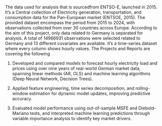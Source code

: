 The data used for analysis that is sourcedfrom ENTSO-E, launched in 2015. It’s a Central collection of Electricity generation, transportation,
and consumption data for the Pan-European market (ENTSOE, 2015).
The provided dataset encompass the period from 2015 to 2024, with observations collected
from over 30 countries across Europe. According to the aim of this project, only data related
to Germany is separated for analysis. A total of 14966931 observations were selected related
to Germany and 13 different covariates are available. It’s a time-series dataset where every
column shows hourly values.
The Projects and Reports are covering the following 

1. Developed and compared models to forecast hourly electricity load and prices using over nine years of real-world German
market data, spanning linear methods (AR, OLS) and machine learning algorithms (Deep Neural Network, Decision Trees).

3. Applied feature engineering, time series decomposition, and rolling-window estimation for dynamic model updates,
improving predictive accuracy.
4. Evaluated model performance using out-of-sample MSFE and Diebold-Mariano tests, and interpreted machine learning
predictions through variable importance analysis to identify key market drivers.
